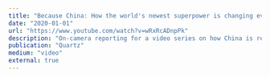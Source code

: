 ```yaml
---
title: "Because China: How the world's newest superpower is changing everything"
date: "2020-01-01"
url: "https://www.youtube.com/watch?v=wRxRcADnpPk"
description: "On-camera reporting for a video series on how China is reshaping the world. Including stories from Kenya, Malaysia, Zambia, and Brazil."
publication: "Quartz"
medium: "video"
external: true
---
```

